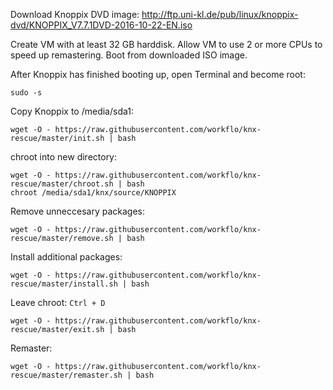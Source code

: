 Download Knoppix DVD image: http://ftp.uni-kl.de/pub/linux/knoppix-dvd/KNOPPIX_V7.7.1DVD-2016-10-22-EN.iso

Create VM with at least 32 GB harddisk. Allow VM to use 2 or more CPUs to speed up remastering.
Boot from downloaded ISO image.

After Knoppix has finished booting up, open Terminal and become root:
```
sudo -s
```

Copy Knoppix to /media/sda1:
```
wget -O - https://raw.githubusercontent.com/workflo/knx-rescue/master/init.sh | bash
```

chroot into new directory:
```
wget -O - https://raw.githubusercontent.com/workflo/knx-rescue/master/chroot.sh | bash
chroot /media/sda1/knx/source/KNOPPIX
```

Remove unneccesary packages:
```
wget -O - https://raw.githubusercontent.com/workflo/knx-rescue/master/remove.sh | bash
```

Install additional packages:
```
wget -O - https://raw.githubusercontent.com/workflo/knx-rescue/master/install.sh | bash
```

Leave chroot: `Ctrl + D`
```
wget -O - https://raw.githubusercontent.com/workflo/knx-rescue/master/exit.sh | bash
```

Remaster:
```
wget -O - https://raw.githubusercontent.com/workflo/knx-rescue/master/remaster.sh | bash
```
